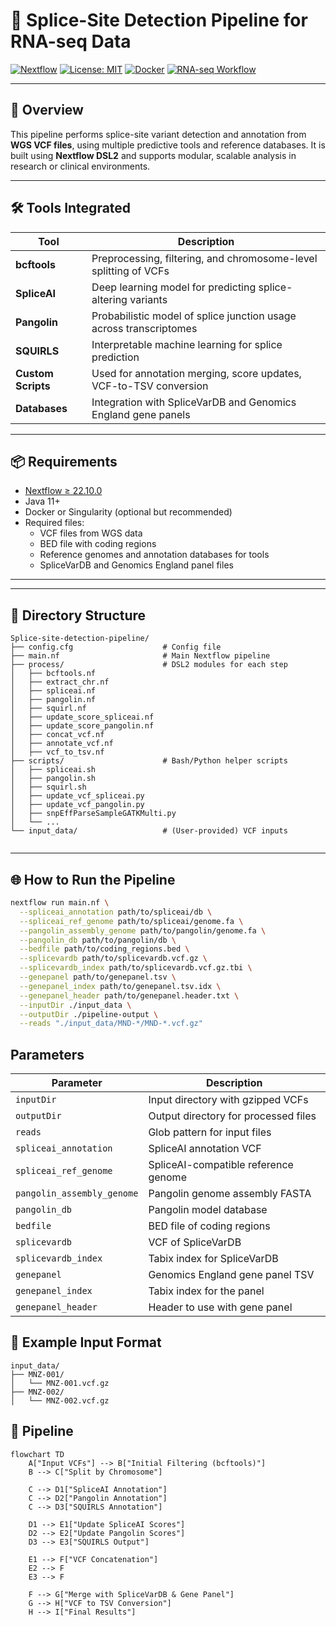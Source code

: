 # 🧬 Splice-Site Detection Pipeline for RNA-seq Data

[![Nextflow](https://img.shields.io/badge/nextflow-%E2%89%A522.10.0-brightgreen)](https://www.nextflow.io/)
[![License: MIT](https://img.shields.io/badge/license-MIT-blue.svg)](LICENSE)
[![Docker](https://img.shields.io/badge/container-docker-blue)](https://www.docker.com/)
[![RNA-seq Workflow](https://img.shields.io/badge/workflow-RNA--seq-purple)](#)

---

## 📖 Overview

This pipeline performs splice-site variant detection and annotation from **WGS VCF files**, using multiple predictive tools and reference databases. It is built using **Nextflow DSL2** and supports modular, scalable analysis in research or clinical environments.

---

## 🛠️ Tools Integrated

| Tool          | Description |
|---------------|-------------|
| **bcftools**  | Preprocessing, filtering, and chromosome-level splitting of VCFs |
| **SpliceAI**  | Deep learning model for predicting splice-altering variants |
| **Pangolin**  | Probabilistic model of splice junction usage across transcriptomes |
| **SQUIRLS**   | Interpretable machine learning for splice prediction |
| **Custom Scripts** | Used for annotation merging, score updates, VCF-to-TSV conversion |
| **Databases** | Integration with SpliceVarDB and Genomics England gene panels |

---

## 📦 Requirements

- [Nextflow ≥ 22.10.0](https://www.nextflow.io/)
- Java 11+
- Docker or Singularity (optional but recommended)
- Required files:
  - VCF files from WGS data 
  - BED file with coding regions
  - Reference genomes and annotation databases for tools
  - SpliceVarDB and Genomics England panel files

---

---

## 📂 Directory Structure

```text
Splice-site-detection-pipeline/
├── config.cfg                    # Config file
├── main.nf                       # Main Nextflow pipeline
├── process/                      # DSL2 modules for each step
│   ├── bcftools.nf
│   ├── extract_chr.nf
│   ├── spliceai.nf
│   ├── pangolin.nf
│   ├── squirl.nf
│   ├── update_score_spliceai.nf
│   ├── update_score_pangolin.nf
│   ├── concat_vcf.nf
│   ├── annotate_vcf.nf
│   ├── vcf_to_tsv.nf
├── scripts/                      # Bash/Python helper scripts
│   ├── spliceai.sh
│   ├── pangolin.sh
│   ├── squirl.sh
│   ├── update_vcf_spliceai.py
│   ├── update_vcf_pangolin.py
│   ├── snpEffParseSampleGATKMulti.py
│   └── ...
└── input_data/                   # (User-provided) VCF inputs


```
---

## 🌐 How to Run the Pipeline

```bash
nextflow run main.nf \
  --spliceai_annotation path/to/spliceai/db \
  --spliceai_ref_genome path/to/spliceai/genome.fa \
  --pangolin_assembly_genome path/to/pangolin/genome.fa \
  --pangolin_db path/to/pangolin/db \
  --bedfile path/to/coding_regions.bed \
  --splicevardb path/to/splicevardb.vcf.gz \
  --splicevardb_index path/to/splicevardb.vcf.gz.tbi \
  --genepanel path/to/genepanel.tsv \
  --genepanel_index path/to/genepanel.tsv.idx \
  --genepanel_header path/to/genepanel.header.txt \
  --inputDir ./input_data \
  --outputDir ./pipeline-output \
  --reads "./input_data/MND-*/MND-*.vcf.gz"
```

##  Parameters

| Parameter                  | Description                          |
| -------------------------- | ------------------------------------ |
| `inputDir`                 | Input directory with gzipped VCFs    |
| `outputDir`                | Output directory for processed files |
| `reads`                    | Glob pattern for input files         |
| `spliceai_annotation`      | SpliceAI annotation VCF              |
| `spliceai_ref_genome`      | SpliceAI-compatible reference genome |
| `pangolin_assembly_genome` | Pangolin genome assembly FASTA       |
| `pangolin_db`              | Pangolin model database              |
| `bedfile`                  | BED file of coding regions           |
| `splicevardb`              | VCF of SpliceVarDB                   |
| `splicevardb_index`        | Tabix index for SpliceVarDB          |
| `genepanel`                | Genomics England gene panel TSV      |
| `genepanel_index`          | Tabix index for the panel            |
| `genepanel_header`         | Header to use with gene panel        |

##  🧪 Example Input Format

```text
input_data/
├── MNZ-001/
│   └── MNZ-001.vcf.gz
├── MNZ-002/
│   └── MNZ-002.vcf.gz

```

## 🔄 Pipeline

```mermaid
flowchart TD
    A["Input VCFs"] --> B["Initial Filtering (bcftools)"]
    B --> C["Split by Chromosome"]

    C --> D1["SpliceAI Annotation"]
    C --> D2["Pangolin Annotation"]
    C --> D3["SQUIRLS Annotation"]

    D1 --> E1["Update SpliceAI Scores"]
    D2 --> E2["Update Pangolin Scores"]
    D3 --> E3["SQUIRLS Output"]

    E1 --> F["VCF Concatenation"]
    E2 --> F
    E3 --> F

    F --> G["Merge with SpliceVarDB & Gene Panel"]
    G --> H["VCF to TSV Conversion"]
    H --> I["Final Results"]



